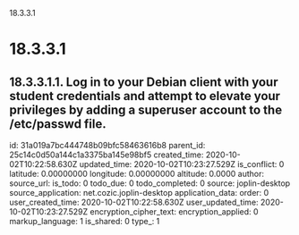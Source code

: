 18.3.3.1

# 18.3.3.1
## 18.3.3.1.1. Log in to your Debian client with your student credentials and attempt to elevate your privileges by adding a superuser account to the /etc/passwd file.

id: 31a019a7bc444748b09bfc58463616b8
parent_id: 25c14c0d50a144c1a3375ba145e98bf5
created_time: 2020-10-02T10:22:58.630Z
updated_time: 2020-10-02T10:23:27.529Z
is_conflict: 0
latitude: 0.00000000
longitude: 0.00000000
altitude: 0.0000
author: 
source_url: 
is_todo: 0
todo_due: 0
todo_completed: 0
source: joplin-desktop
source_application: net.cozic.joplin-desktop
application_data: 
order: 0
user_created_time: 2020-10-02T10:22:58.630Z
user_updated_time: 2020-10-02T10:23:27.529Z
encryption_cipher_text: 
encryption_applied: 0
markup_language: 1
is_shared: 0
type_: 1